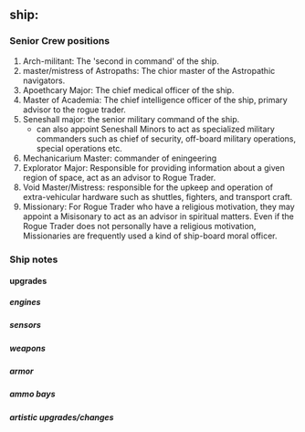 ## ship:
### Senior Crew positions
1. Arch-militant: The 'second in command' of the ship. 
2. master/mistress of Astropaths: The chior master of the Astropathic navigators.
3. Apoethcary Major: The chief medical officer of the ship.
4. Master of Academia: The chief intelligence officer of the ship, primary advisor to the rogue trader.
5. Seneshall major: the senior military command of the ship. 
   - can also appoint Seneshall Minors to act as specialized military commanders such as chief of security, off-board military operations, special operations etc.
6. Mechanicarium Master: commander of eningeering
7. Explorator Major: Responsible for providing information about a given region of space, act as an advisor to Rogue Trader.
8. Void Master/Mistress: responsible for the upkeep and operation of extra-vehicular hardware such as shuttles, fighters, and transport craft. 
9. Missionary: For Rogue Trader who have a religious motivation, they may appoint a Misisonary to act as an advisor in spiritual matters. Even if the Rogue Trader does not personally have a religious motivation, Missionaries are frequently used a kind of ship-board moral officer.

### Ship notes

#### upgrades
##### engines
##### sensors
##### weapons
##### armor
##### ammo bays
##### artistic upgrades/changes

